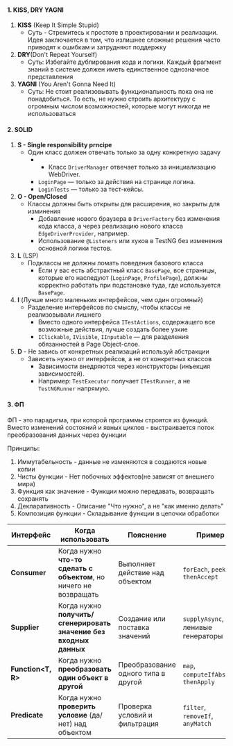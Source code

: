 #### 1. KISS, DRY YAGNI
1. **KISS** (Keep It Simple Stupid)
	- Суть - Стремитесь к простоте в проектировании и реализации. Идея заключается в том, что излишнее сложные решения часто приводят к ошибкам и затрудняют поддержку
2. **DRY**(Don't Repeat Yourself)
	- Суть: Избегайте дублирования кода и логики. Каждый фрагмент знаний в системе должен иметь единственное однозначное представления
3. **YAGNI** (You Aren't Gonna Need It)
	- Суть: Не стоит реализовывать функциональность пока она не понадобиться. То есть, не нужно строить архитектуру с огромным числом возможностей, которые могут никогда не использоваться 
#### 2. SOLID
1. **S - Single responsibility prncipe**
	- Один класс должен отвечать только за одну конкретную задачу
		- - Класс `DriverManager` отвечает только за инициализацию WebDriver.
		- `LoginPage` — только за действия на странице логина.
		- `LoginTests` — только за тест-кейсы.
2. **O - Open/Closed**
	- Классы должны быть открыты для расширения, но закрыты для изминения
		- Добавление нового браузера в `DriverFactory` без изменения кода класса, а через реализацию нового класса `EdgeDriverProvider`, например.
		- Использование `@Listeners` или хуков в TestNG без изменения основной логики тестов.
3. **L** (LSP)
	- Подклассы не должны ломать поведения базового класса 
		- Если у вас есть абстрактный класс `BasePage`, все страницы, которые его наследуют (`LoginPage`, `ProfilePage`), должны корректно работать при подстановке туда, где используется `BasePage`.
4. **I** (Лучше много маленьких интерфейсов, чем один огромный)
	- Разделение интерфейсов по смыслу, чтобы классы не реализовывали лишнего
		- Вместо одного интерфейса `ITestActions`, содержащего все возможные действия, лучше создать более узкие
		- `IClickable`, `IVisible`, `IInputable` — для разделения обязанностей в Page Object-слое.
5. **D** - Не завись от конкретных реализаций используй абстракции
	- Зависеть нужно от интерфейсов, а не от конкретных классов
		- Зависимости внедряются через конструкторы (инъекция зависимостей).
		- Например: `TestExecutor` получает `ITestRunner`, а не `TestNGRunner` напрямую.

#### 3. ФП
ФП - это парадигма, при которой программы строятся из функций. Вместо изменений состояний и явных циклов - выстраивается поток преобразования данных через функции 

Принципы:
1. Иммутабельность - данные не изменяются в создаются новые копии
2. Чисты функции - Нет побочных эффектов(не зависят от внешнего мира)
3. Функция как значение - Функции можно передавать, возвращать сохранять
4. Декларативность - Описание "Что нужно", а не "как именно делать"
5. Композиция функции - Складывание функции в цепочки обработки 

| Интерфейс               | Когда использовать                                                 | Пояснение                                                       | Пример                                          |
| ----------------------- | ------------------------------------------------------------------ | --------------------------------------------------------------- | ----------------------------------------------- |
| **Consumer<T>**         | Когда нужно **что-то сделать с объектом**, но ничего не возвращать | Выполняет действие над объектом                                 | `forEach`, `peek`, `thenAccept`                 |
| **Supplier<T>**         | Когда нужно **получить/сгенерировать значение без входных данных** | Создание или поставка значений                                  | `supplyAsync`, ленивые генераторы               |
| **Function<T, R>**      | Когда нужно **преобразовать один объект в другой**                 | Преобразование одного типа в другой                             | `map`, `computeIfAbsent`, `thenApply`           |
| **Predicate<T>**        | Когда нужно **проверить условие** (да/нет) над объектом            | Проверка условий и фильтрация                                   | `filter`, `removeIf`, `anyMatch`                